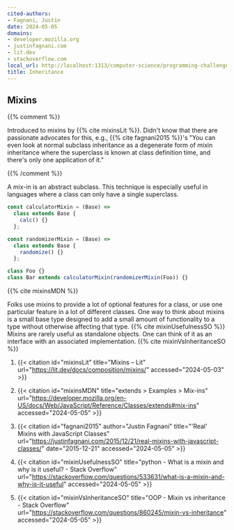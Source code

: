 ```yaml
---
cited-authors:
- Fagnani, Justin
date: 2024-05-05
domains:
- developer.mozilla.org
- justinfagnani.com
- lit.dev
- stackoverflow.com
local_url: http://localhost:1313/computer-science/programming-challenges/language-concepts/type-systems/user-defined-types/inheritance/
title: Inheritance
---
```


## Mixins

{{% comment %}}

Introduced to mixins by {{% cite mixinsLit %}}. Didn't know that there
are passionate advocates for this, e.g., {{% cite fagnani2015 %}}'s "You
can even look at normal subclass inheritance as a degenerate form of
mixin inheritance where the superclass is known at class definition
time, and there's only one application of it."

{{% /comment %}}

A mix-in is an abstract subclass. This technique is especially useful in
languages where a class can only have a single superclass.

```js
const calculatorMixin = (Base) =>
  class extends Base {
    calc() {}
  };

const randomizerMixin = (Base) =>
  class extends Base {
    randomize() {}
  };

class Foo {}
class Bar extends calculatorMixin(randomizerMixin(Foo)) {}
```

{{% cite mixinsMDN %}}

Folks use mixins to provide a lot of optional features for a class, or
use one particular feature in a lot of different classes. One way to
think about mixins is a small base type designed to add a small amount
of functionality to a type without otherwise affecting that type. {{%
cite mixinUsefulnessSO %}} Mixins are rarely useful as standalone
objects. One can think of it as an interface with an associated
implementation. {{% cite mixinVsInheritanceSO %}}

1. {{< citation
  id="mixinsLit"
  title="Mixins – Lit"
  url="https://lit.dev/docs/composition/mixins/"
  accessed="2024-05-03" >}}

1. {{< citation
  id="mixinsMDN"
  title="extends > Examples > Mix-ins"
  url="https://developer.mozilla.org/en-US/docs/Web/JavaScript/Reference/Classes/extends#mix-ins"
  accessed="2024-05-05" >}}

1. {{< citation
  id="fagnani2015"
  author="Justin Fagnani"
  title="'Real' Mixins with JavaScript Classes"
  url="https://justinfagnani.com/2015/12/21/real-mixins-with-javascript-classes/"
  date="2015-12-21"
  accessed="2024-05-05" >}}

1. {{< citation
  id="mixinUsefulnessSO"
  title="python - What is a mixin and why is it useful? - Stack Overflow"
  url="https://stackoverflow.com/questions/533631/what-is-a-mixin-and-why-is-it-useful"
  accessed="2024-05-05" >}}

1. {{< citation
  id="mixinVsInheritanceSO"
  title="OOP - Mixin vs inheritance - Stack Overflow"
  url="https://stackoverflow.com/questions/860245/mixin-vs-inheritance"
  accessed="2024-05-05" >}}
